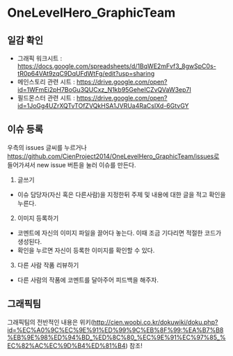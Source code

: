 OneLevelHero_GraphicTeam
========================

## 일감 확인
* 그래픽 워크시트 : https://docs.google.com/spreadsheets/d/1BqWE2mFvf3_8gwSpC0s-tR0p64VAt9zqC9DqUFdWtFg/edit?usp=sharing
* 메인스토리 관련 시트 : https://drive.google.com/open?id=1WFmEi2pH7BoGu3QUCxz_N1kb95GeheICZvQVaW3ep7I
* 필드몬스터 관련 시트 : https://drive.google.com/open?id=1JoGg4UZrXQTvTOfZVQkHSA1JVRUa4RaCsIXd-6GtvGY

## 이슈 등록
우측의 issues 글씨를 누르거나 https://github.com/CienProject2014/OneLevelHero_GraphicTeam/issues로 들어가셔서
new issue 버튼을 눌러 이슈를 만든다.

1. 글쓰기
  * 이슈 담당자(자신 혹은 다른사람)을 지정한뒤 주제 및 내용에 대한 글을 적고 확인을 누른다.

2. 이미지 등록하기
  * 코멘트에 자신의 이미지 파일을 끌어다 놓는다. 이때 조금 기다리면 적절한 코드가 생성된다.
  * 확인을 누르면 자신이 등록한 이미지를 확인할 수 있다.

3. 다른 사람 작품 리뷰하기
  * 다른 사람의 작품에 코멘트를 달아주어 피드백을 해주자.

## 그래픽팀
그래픽팀의 전반적인 내용은 위키(http://cien.woobi.co.kr/dokuwiki/doku.php?id=%EC%A0%9C%EC%9E%91%ED%99%9C%EB%8F%99:%EA%B7%B8%EB%9E%98%ED%94%BD_%ED%8C%80_%EC%9E%91%EC%97%85_%EC%82%AC%EC%9D%B4%ED%81%B4) 참조!

